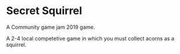 # Secret Squirrel

A Community game jam 2019 game.

A 2-4 local competetive game in which you must collect acorns as a squirrel.
